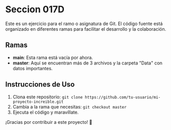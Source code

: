 # Seccion 017D

Este es un ejercicio para el ramo o asignatura de Git. El código fuente está organizado en diferentes ramas para facilitar el desarrollo y la colaboración.

## Ramas

- **main**: Esta rama está vacía por ahora.
- **master**: Aquí se encuentran más de 3 archivos y la carpeta "Data" con datos importantes.

## Instrucciones de Uso

1. Clona este repositorio: `git clone https://github.com/tu-usuario/mi-proyecto-increible.git`
2. Cambia a la rama que necesitas: `git checkout master`
3. Ejecuta el código y maravíllate.

¡Gracias por contribuir a este proyecto! 🚀
